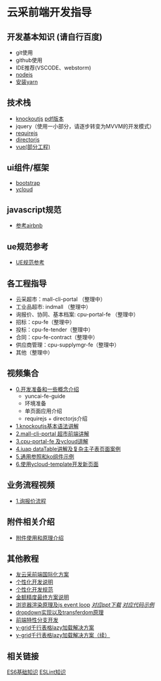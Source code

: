 # 云采前端开发指导

## 开发基本知识 (请自行百度)
- git使用
- github使用
- IDE推荐(VSCODE、webstorm)
- [nodejs](http://nodejs.cn/download/)
- [安装yarn](https://yarn.bootcss.com/docs/install.html)

## 技术栈
- [knockoutjs](https://songhlc.gitbooks.io/knockoutjs/content/) [pdf版本](https://github.com/yonyouyc/yuncai-fe-guide/blob/master/tutorial/knockoutjs-guide.pdf)
- jquery（使用一小部分，请逐步转变为MVVM的开发模式）
- [requirejs](http://www.runoob.com/w3cnote/requirejs-tutorial-1.html)
- [directorjs](https://www.cnblogs.com/Showshare/p/director-chinese-tutorial.html)
- [vue(部分工程)](https://cn.vuejs.org//)

## ui组件/框架
- [bootstrap](https://v3.bootcss.com/components/)
- [ycloud](https://github.com/yonyouyc/ycloud)
## javascript规范
- [参考airbnb](https://github.com/airbnb/javascript)
## ue规范参考
- [UE规范参考](https://yonyouyc.github.io/yuncai-ue/index.html)
## 各工程指导
- 云采超市：mall-cli-portal （整理中）
- 工业品超市: indmall （整理中）
- 询报价、协同、基本档案: cpu-portal-fe （整理中）
- 招标：cpu-fe（整理中）
- 投标：cpu-fe-tender（整理中）
- 合同：cpu-fe-contract（整理中）
- 供应商管理：cpu-supplymgr-fe（整理中）
- 其他（整理中）

## 视频集合

- [0.开发准备和一些概念介绍](https://v.youku.com/v_show/id_XMzQ5Nzc1NzA2OA==.html?sharefrom=iphone&sharekey=8cb2ac4c5ad13b4e507b291b04ad50777)
   - yuncai-fe-guide
   - 环境准备
   - 单页面应用介绍
   - requirejs + directorjs介绍
- [1.knockoutjs基本语法讲解](http://v.youku.com/v_show/id_XMzQ5OTM3NTI1Mg==.html)
- [2.mall-cli-portal 超市前端讲解](http://v.youku.com/v_show/id_XMzUwMjE4OTkyOA==.html)
- [3.cpu-portal-fe 及ycloud讲解](http://v.youku.com/v_show/id_XMzUwODA0MDU3Mg==.html)
- [4.iuap dataTable讲解及复杂主子表页面案例](http://v.youku.com/v_show/id_XMzUyNTY4MTM0NA==.html)
- [5.通用参照和ko组件示例](https://v.youku.com/v_show/id_XMzUzODc3NjgwNA==.html?spm=a2hzp.8244740.0.0)
- [6.使用ycloud-template开发新页面](http://v.youku.com/v_show/id_XMzg1MzE1OTY4OA==.html)


## 业务流程视频
- [1.询报价流程](https://v.youku.com/v_show/id_XMzU1NDI1ODE1Ng==.html?spm=a2hzp.8244740.0.0)

## 附件相关介绍
- [附件使用和原理介绍](https://github.com/yonyouyc/yuncai-fe-guide/blob/master/file/readme.md)


## 其他教程
- [友云采前端国际化方案](https://github.com/yonyouyc/yuncai-fe-guide/blob/master/file/newmethodoffontendi18n.pdf)
- [个性化开发说明](https://github.com/yonyouyc/yuncai-fe-guide/blob/master/tutorial/customrule/readme.md)
- [个性化开发规范](https://github.com/yonyouyc/yuncai-fe-guide/blob/master/tutorial/customrule/custom.md)
- [金额精度最终方案说明](https://github.com/yonyouyc/yuncai-fe-guide/blob/master/rules/precision.md)
- [浏览器渲染原理及js event loop](http://v.youku.com/v_show/id_XMzY5MzgzNTEwOA==.html)   [_对应ppt下载_](https://github.com/yonyouyc/yuncai-fe-guide/blob/master/file/fed-train-js-eventloop.pdf) [_对应代码示例_](https://github.com/yonyouyc/yuncai-fe-guide/blob/master/tutorial/demo/eventloopandtask/main.html)
- [dropdown实现以及transferdom原理](https://v.youku.com/v_show/id_XMzgwNTc1NzI3Ng==.html)
- [前端特性分支开发](http://v.youku.com/v_show/id_XMzkwNzA4MzA3Mg==.html)
- [y-grid千行表格lazy加载解决方案](http://v.youku.com/v_show/id_XMzg1MjM5MDIyMA==.html)
- [y-grid千行表格lazy加载解决方案（续）](http://v.youku.com/v_show/id_XMzkwODYwNTA1Ng==.html)
## 相关链接
[ES6基础知识](http://es6.ruanyifeng.com/)
[ESLint知识](http://eslint.cn/)